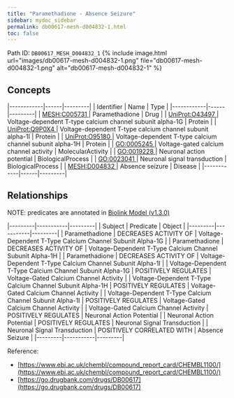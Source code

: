 ```yaml
---
title: "Paramethadione - Absence Seizure"
sidebar: mydoc_sidebar
permalink: db00617-mesh-d004832-1.html
toc: false 
---
```



Path ID: `DB00617_MESH_D004832_1`
{% include image.html url="images/db00617-mesh-d004832-1.png" file="db00617-mesh-d004832-1.png" alt="db00617-mesh-d004832-1" %}

## Concepts

|------------|------|---------|
| Identifier | Name | Type    |
|------------|------|---------|
| <a href="https://identifiers.org/MESH:C005731">MESH:C005731 </a> | Paramethadione | Drug |
| <a href="https://identifiers.org/UniProt:O43497">UniProt:O43497 </a> | Voltage-dependent T-type calcium channel subunit alpha-1G | Protein |
| <a href="https://identifiers.org/UniProt:Q9P0X4">UniProt:Q9P0X4 </a> | Voltage-dependent T-type calcium channel subunit alpha-1I | Protein |
| <a href="https://identifiers.org/UniProt:O95180">UniProt:O95180 </a> | Voltage-dependent T-type calcium channel subunit alpha-1H | Protein |
| <a href="https://identifiers.org/GO:0005245">GO:0005245 </a> | Voltage-gated calcium channel activity | MolecularActivity |
| <a href="https://identifiers.org/GO:0019228">GO:0019228 </a> | Neuronal action potential | BiologicalProcess |
| <a href="https://identifiers.org/GO:0023041">GO:0023041 </a> | Neuronal signal transduction | BiologicalProcess |
| <a href="https://identifiers.org/MESH:D004832">MESH:D004832 </a> | Absence seizure | Disease |
|------------|------|---------|

## Relationships


NOTE: predicates are annotated in <a href="https://github.com/biolink/biolink-model/releases/tag/v1.3.0">Biolink Model (v1.3.0)</a>

|---------|-----------|---------|
| Subject | Predicate | Object  |
|---------|-----------|---------|
| Paramethadione | DECREASES ACTIVITY OF | Voltage-Dependent T-Type Calcium Channel Subunit Alpha-1G |
| Paramethadione | DECREASES ACTIVITY OF | Voltage-Dependent T-Type Calcium Channel Subunit Alpha-1H |
| Paramethadione | DECREASES ACTIVITY OF | Voltage-Dependent T-Type Calcium Channel Subunit Alpha-1I |
| Voltage-Dependent T-Type Calcium Channel Subunit Alpha-1G | POSITIVELY REGULATES | Voltage-Gated Calcium Channel Activity |
| Voltage-Dependent T-Type Calcium Channel Subunit Alpha-1H | POSITIVELY REGULATES | Voltage-Gated Calcium Channel Activity |
| Voltage-Dependent T-Type Calcium Channel Subunit Alpha-1I | POSITIVELY REGULATES | Voltage-Gated Calcium Channel Activity |
| Voltage-Gated Calcium Channel Activity | POSITIVELY REGULATES | Neuronal Action Potential |
| Neuronal Action Potential | POSITIVELY REGULATES | Neuronal Signal Transduction |
| Neuronal Signal Transduction | POSITIVELY CORRELATED WITH | Absence Seizure |
|---------|-----------|---------|

Reference: 
  - [https://www.ebi.ac.uk/chembl/compound_report_card/CHEMBL1100/](https://www.ebi.ac.uk/chembl/compound_report_card/CHEMBL1100/)
  - [https://go.drugbank.com/drugs/DB00617](https://go.drugbank.com/drugs/DB00617)
